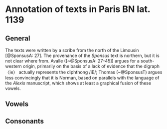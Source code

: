 Annotation of texts in Paris BN lat. 1139
=========================================

General
-------

The texts were written by a scribe from the north of the Limousin 
[@SponsusA: 27]. The provenance of the *Sponsus* text is northern, but it
is not clear where from. Avalle ([~@SponsusA: 27-45]) argues for a 
south-western origin, primarily on the basis of a lack of evidence that
the digraph 〈ie〉 actually represents the diphthong /iE/; Thomas (~@SponsusT)
argues less convincingly that it is Norman, based on parallels with the 
language of the *Alexis* manuscript, which shows at least a graphical fusion
of these vowels.

Vowels
------




Consonants
----------